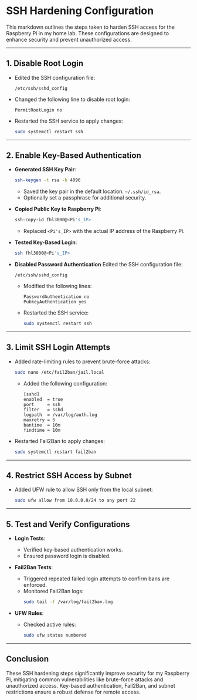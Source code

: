 # SSH Hardening Configuration

This markdown outlines the steps taken to harden SSH access for the Raspberry Pi in my home lab. These configurations are designed to enhance security and prevent unauthorized access.

---

## **1. Disable Root Login**
- Edited the SSH configuration file:
  ```plaintext
  /etc/ssh/sshd_config
  ```
- Changed the following line to disable root login:
  ```plaintext
  PermitRootLogin no
  ```
- Restarted the SSH service to apply changes:
  ```bash
  sudo systemctl restart ssh
  ```

---

## **2. Enable Key-Based Authentication**
- **Generated SSH Key Pair**:
  ```bash
  ssh-keygen -t rsa -b 4096
  ```
  - Saved the key pair in the default location: `~/.ssh/id_rsa`.
  - Optionally set a passphrase for additional security.

- **Copied Public Key to Raspberry Pi**:
  ```bash
  ssh-copy-id fhl3000@<Pi's_IP>
  ```
  - Replaced `<Pi's_IP>` with the actual IP address of the Raspberry Pi.

- **Tested Key-Based Login**:
  ```bash
  ssh fhl3000@<Pi's_IP>
  ```

- **Disabled Password Authentication** 
  Edited the SSH configuration file:
  ```plaintext
  /etc/ssh/sshd_config
  ```
  - Modified the following lines:
    ```plaintext
    PasswordAuthentication no
    PubkeyAuthentication yes
    ```
  - Restarted the SSH service:
    ```bash
    sudo systemctl restart ssh
    ```

---

## **3. Limit SSH Login Attempts**
- Added rate-limiting rules to prevent brute-force attacks:
  ```bash
  sudo nano /etc/fail2ban/jail.local
  ```
  - Added the following configuration:
    ```plaintext
    [sshd]
    enabled  = true
    port     = ssh
    filter   = sshd
    logpath  = /var/log/auth.log
    maxretry = 5
    bantime  = 10m
    findtime = 10m
    ```
- Restarted Fail2Ban to apply changes:
  ```bash
  sudo systemctl restart fail2ban
  ```

---

## **4. Restrict SSH Access by Subnet**
- Added UFW rule to allow SSH only from the local subnet:
  ```bash
  sudo ufw allow from 10.0.0.0/24 to any port 22
  ```

---

## **5. Test and Verify Configurations**
- **Login Tests**:
  - Verified key-based authentication works.
  - Ensured password login is disabled.

- **Fail2Ban Tests**:
  - Triggered repeated failed login attempts to confirm bans are enforced.
  - Monitored Fail2Ban logs:
    ```bash
    sudo tail -f /var/log/fail2ban.log
    ```

- **UFW Rules**:
  - Checked active rules:
    ```bash
    sudo ufw status numbered
    ```

---

## **Conclusion**
These SSH hardening steps significantly improve security for my Raspberry Pi, mitigating common vulnerabilities like brute-force attacks and unauthorized access. Key-based authentication, Fail2Ban, and subnet restrictions ensure a robust defense for remote access.
